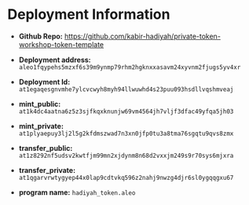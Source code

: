 # Deployment Information

- **Github Repo:**  https://github.com/kabir-hadiyah/private-token-workshop-token-template

- **Deployment address:** `aleo1fqypehs5mzxf6s39m9ynmp79rhm2hgknxxasavm24xyvnm2fjugs5yv4xr`

- **Deployment Id:** `at1egaqesgnvmhe7ylcvcwyh8myh94llwuwhd4s23puu093hsdllvqshmveaj`

- **mint_public:** `at1k4dc4aatna6z5z3sjfkqxknunjw69vm4564jh7vljf3dfac49yfqa5jh03`

- **mint_private:** `at1plyaepuy3lj2l5g2kfdmszwad7n3xn0jfp0tu3a8tma76sgqtu9qvs8zmx`

- **transfer_public:** `at1z8292nf5udsv2kwtfjm99mn2xjdynm8n68d2vxxjm249s9r70sys6mjxra`

- **transfer_private:** `at1qgarvrwtygyep44x0lap9cdtvkq596z2nahj9nwzg4djr6sl0ygqqgxu67`

- **program name:** `hadiyah_token.aleo`
